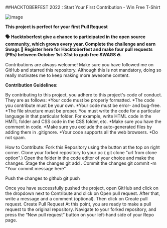 ##HACKTOBERFEST  2022 : Start Your First Contribution - Win Free  T-Shirt

![image](https://user-images.githubusercontent.com/115712308/195660220-1f36febb-c072-4bb8-aaa8-104a73ab8b9b.png)


**This project is perfect for your first Pull Request**

**🗣 Hacktoberfest give a chance to  participated in the open source community, which grows every year. Complete the challenge and earn Swags
📢 Register here for Hacktoberfest and make four pull requests (PRs) between October 1st-31st to grab free SWAGS 🔥.**


Contributions are always welcome!
Make sure you have followed me on GitHub and starred this repository. Although this is not mandatory, doing so really motivates me to keep making more awesome content.

 **Contribution  Guidelines:**
 
By contributing to this project, you adhere to this project's code of conduct. They are as follows:
*Your code must be properly formatted.
*The code you contribute must be your own.
*Your code must be error- and bug-free.
*The file structure must be proper. You must write the code for a particular language in that particular folder. For example, write HTML code in the HMTL folder and CSS code in the CSS folder, etc.
*Make sure you have the comment in code.
*Make sure you exclude the auto-generated files by adding them in .gitignore.
*Your code supports all the web browsers.
*Do not spam.

How to Contribute:
Fork this Repository using the button at the top on right corner.
Clone your forked repository to your pc ( git clone "url from clone option".)
Open the folder in the code editor of your choice and make the changes.
Stage the changes
 git add .
Commit the changes
git commit -m "Your commit message here”
 
Push the changes to github
 git push
 
Once you have successfully pushed the project, open GitHub and click on the dropdown next to Contribute and click on Open pull request.
After that, write a message and a comment (optional). Then click on Create pull request.
Create Pull Request
At this point, you are ready to make a pull request to the original repository.
Navigate to your forked repository, and press the “New pull request” button on your left-hand side of your Repo page.


